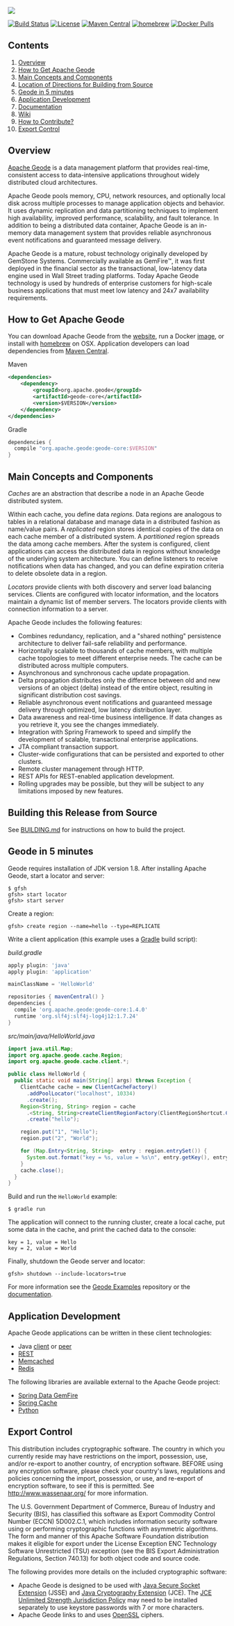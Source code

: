 [<img src="https://geode.apache.org/img/apache_geode_logo.png" align="center"/>](http://geode.apache.org)

[![Build Status](https://travis-ci.org/apache/geode.svg?branch=develop)](https://travis-ci.org/apache/geode) [![License](https://img.shields.io/badge/License-Apache%202.0-blue.svg)](https://www.apache.org/licenses/LICENSE-2.0) [![Maven Central](https://maven-badges.herokuapp.com/maven-central/org.apache.geode/geode-core/badge.svg)](http://search.maven.org/#search%7Cga%7C1%7Cg%3A%22org.apache.geode%22) [![homebrew](https://img.shields.io/homebrew/v/apache-geode.svg)](http://brewformulas.org/ApacheGeode) [![Docker Pulls](https://img.shields.io/docker/pulls/apachegeode/geode.svg)](https://hub.docker.com/r/apachegeode/geode/)


## Contents
1. [Overview](#overview)
2. [How to Get Apache Geode](#obtaining)
3. [Main Concepts and Components](#concepts)
4. [Location of Directions for Building from Source](#building)
5. [Geode in 5 minutes](#started)
6. [Application Development](#development)
7. [Documentation](https://geode.apache.org/docs/)
8. [Wiki](https://cwiki.apache.org/confluence/display/GEODE/Index)
9. [How to Contribute?](https://cwiki.apache.org/confluence/display/GEODE/How+to+Contribute)
10. [Export Control](#export)

## <a name="overview"></a>Overview

[Apache Geode](http://geode.apache.org/) is
a data management platform that provides real-time, consistent access to
data-intensive applications throughout widely distributed cloud architectures.

Apache Geode pools memory, CPU, network resources, and optionally local disk
across multiple processes to manage application objects and behavior. It uses
dynamic replication and data partitioning techniques to implement high
availability, improved performance, scalability, and fault tolerance. In
addition to being a distributed data container, Apache Geode is an in-memory
data management system that provides reliable asynchronous event notifications
and guaranteed message delivery.

Apache Geode is a mature, robust technology originally developed by GemStone
Systems. Commercially available as GemFire™, it was first deployed in the
financial sector as the transactional, low-latency data engine used in Wall
Street trading platforms.  Today Apache Geode technology is used by hundreds of
enterprise customers for high-scale business applications that must meet low
latency and 24x7 availability requirements.

## <a name="obtaining"></a>How to Get Apache Geode

You can download Apache Geode from the
[website](https://geode.apache.org/releases/), run a Docker
[image](https://hub.docker.com/r/apachegeode/geode/), or install with
[homebrew](http://brewformulas.org/ApacheGeode) on OSX. Application developers
can load dependencies from [Maven
Central](https://search.maven.org/#search%7Cga%7C1%7Cg%3A%22org.apache.geode%22).

Maven
```xml
<dependencies>
    <dependency>
        <groupId>org.apache.geode</groupId>
        <artifactId>geode-core</artifactId>
        <version>$VERSION</version>
    </dependency>
</dependencies>
```

Gradle
```groovy
dependencies {
  compile "org.apache.geode:geode-core:$VERSION"
}
```

## <a name="concepts"></a>Main Concepts and Components

_Caches_ are an abstraction that describe a node in an Apache Geode distributed
system.

Within each cache, you define data _regions_. Data regions are analogous to
tables in a relational database and manage data in a distributed fashion as
name/value pairs. A _replicated_ region stores identical copies of the data on
each cache member of a distributed system. A _partitioned_ region spreads the
data among cache members. After the system is configured, client applications
can access the distributed data in regions without knowledge of the underlying
system architecture. You can define listeners to receive notifications when
data has changed, and you can define expiration criteria to delete obsolete
data in a region.

_Locators_ provide clients with both discovery and server load balancing
services. Clients are configured with locator information, and the locators
maintain a dynamic list of member servers. The locators provide clients with
connection information to a server.

Apache Geode includes the following features:

* Combines redundancy, replication, and a "shared nothing" persistence
  architecture to deliver fail-safe reliability and performance.
* Horizontally scalable to thousands of cache members, with multiple cache
  topologies to meet different enterprise needs. The cache can be
  distributed across multiple computers.
* Asynchronous and synchronous cache update propagation.
* Delta propagation distributes only the difference between old and new
  versions of an object (delta) instead of the entire object, resulting in
  significant distribution cost savings.
* Reliable asynchronous event notifications and guaranteed message delivery
  through optimized, low latency distribution layer.
* Data awareness and real-time business intelligence. If data changes as
  you retrieve it, you see the changes immediately.
* Integration with Spring Framework to speed and simplify the development
  of scalable, transactional enterprise applications.
* JTA compliant transaction support.
* Cluster-wide configurations that can be persisted and exported to other
  clusters.
* Remote cluster management through HTTP.
* REST APIs for REST-enabled application development.
* Rolling upgrades may be possible, but they will be subject to any
  limitations imposed by new features.

## <a name="building"></a>Building this Release from Source

See [BUILDING.md](https://github.com/apache/geode/blob/develop/BUILDING.md) for
instructions on how to build the project.

## <a name="started"></a>Geode in 5 minutes

Geode requires installation of JDK version 1.8.  After installing Apache Geode,
start a locator and server:
```console
$ gfsh
gfsh> start locator
gfsh> start server
```

Create a region:
```console
gfsh> create region --name=hello --type=REPLICATE
```

Write a client application (this example uses a [Gradle](https://gradle.org)
build script):

_build.gradle_
```groovy
apply plugin: 'java'
apply plugin: 'application'

mainClassName = 'HelloWorld'

repositories { mavenCentral() }
dependencies {
  compile 'org.apache.geode:geode-core:1.4.0'
  runtime 'org.slf4j:slf4j-log4j12:1.7.24'
}
```

_src/main/java/HelloWorld.java_
```java
import java.util.Map;
import org.apache.geode.cache.Region;
import org.apache.geode.cache.client.*;

public class HelloWorld {
  public static void main(String[] args) throws Exception {
    ClientCache cache = new ClientCacheFactory()
      .addPoolLocator("localhost", 10334)
      .create();
    Region<String, String> region = cache
      .<String, String>createClientRegionFactory(ClientRegionShortcut.CACHING_PROXY)
      .create("hello");

    region.put("1", "Hello");
    region.put("2", "World");

    for (Map.Entry<String, String>  entry : region.entrySet()) {
      System.out.format("key = %s, value = %s\n", entry.getKey(), entry.getValue());
    }
    cache.close();
  }
}
```

Build and run the `HelloWorld` example:
```console
$ gradle run
```

The application will connect to the running cluster, create a local cache, put
some data in the cache, and print the cached data to the console:
```console
key = 1, value = Hello
key = 2, value = World
```

Finally, shutdown the Geode server and locator:
```console
gfsh> shutdown --include-locators=true
```

For more information see the [Geode
Examples](https://github.com/apache/geode-examples) repository or the
[documentation](https://geode.apache.org/docs/).

## <a name="development"></a>Application Development

Apache Geode applications can be written in these client technologies:

* Java [client](https://geode.apache.org/docs/guide/topologies_and_comm/cs_configuration/chapter_overview.html)
  or [peer](https://geode.apache.org/docs/guide/topologies_and_comm/p2p_configuration/chapter_overview.html)
* [REST](https://geode.apache.org/docs/guide/rest_apps/chapter_overview.html)
* [Memcached](https://cwiki.apache.org/confluence/display/GEODE/Moving+from+memcached+to+gemcached)
* [Redis](https://cwiki.apache.org/confluence/display/GEODE/Geode+Redis+Adapter)

The following libraries are available external to the Apache Geode project:

* [Spring Data GemFire](https://projects.spring.io/spring-data-gemfire/)
* [Spring Cache](https://docs.spring.io/spring/docs/current/spring-framework-reference/html/cache.html)
* [Python](https://github.com/gemfire/py-gemfire-rest)

## <a name="export"></a>Export Control

This distribution includes cryptographic software.
The country in which you currently reside may have restrictions
on the import, possession, use, and/or re-export to another country,
of encryption software. BEFORE using any encryption software,
please check your country's laws, regulations and policies
concerning the import, possession, or use, and re-export of
encryption software, to see if this is permitted.
See <http://www.wassenaar.org/> for more information.

The U.S. Government Department of Commerce, Bureau of Industry and Security (BIS),
has classified this software as Export Commodity Control Number (ECCN) 5D002.C.1,
which includes information security software using or performing
cryptographic functions with asymmetric algorithms.
The form and manner of this Apache Software Foundation distribution makes
it eligible for export under the License Exception
ENC Technology Software Unrestricted (TSU) exception
(see the BIS Export Administration Regulations, Section 740.13)
for both object code and source code.

The following provides more details on the included cryptographic software:

* Apache Geode is designed to be used with
  [Java Secure Socket Extension](https://docs.oracle.com/javase/8/docs/technotes/guides/security/jsse/JSSERefGuide.html) (JSSE) and
  [Java Cryptography Extension](https://docs.oracle.com/javase/8/docs/technotes/guides/security/crypto/CryptoSpec.html) (JCE).
  The [JCE Unlimited Strength Jurisdiction Policy](https://www.oracle.com/technetwork/java/javase/downloads/jce8-download-2133166.html)
  may need to be installed separately to use keystore passwords with 7 or more characters.
* Apache Geode links to and uses [OpenSSL](https://www.openssl.org/) ciphers.
